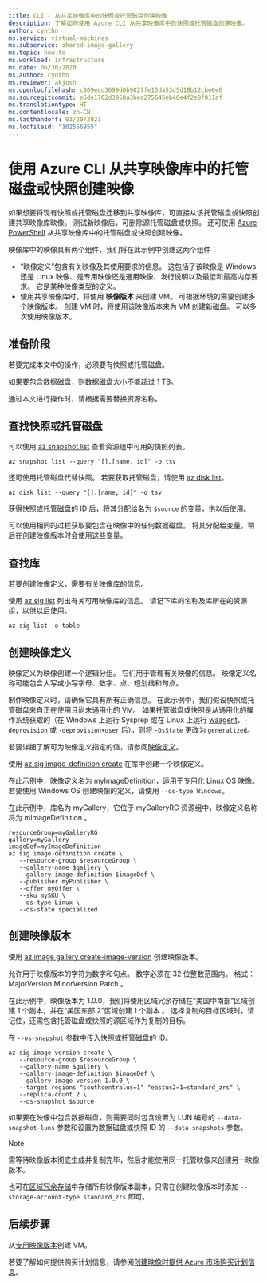 ```yaml
---
title: CLI - 从共享映像库中的快照或托管磁盘创建映像
description: 了解如何使用 Azure CLI 从共享映像库中的快照或托管磁盘创建映像。
author: cynthn
ms.service: virtual-machines
ms.subservice: shared-image-gallery
ms.topic: how-to
ms.workload: infrastructure
ms.date: 06/30/2020
ms.author: cynthn
ms.reviewer: akjosh
ms.openlocfilehash: c809edd3699d0b9827fe15da53d5d18b12cbe6e6
ms.sourcegitcommit: e6de1702d3958a3bea275645eb46e4f2e0f011af
ms.translationtype: HT
ms.contentlocale: zh-CN
ms.lasthandoff: 03/20/2021
ms.locfileid: "102556955"
---
```

# <a name="create-an-image-from-a-managed-disk-or-snapshot-in-a-shared-image-gallery-using-the-azure-cli"></a>使用 Azure CLI 从共享映像库中的托管磁盘或快照创建映像

如果想要将现有快照或托管磁盘迁移到共享映像库，可直接从该托管磁盘或快照创建共享映像库映像。 测试新映像后，可删除源托管磁盘或快照。 还可使用 [Azure PowerShell](image-version-snapshot-powershell.md) 从共享映像库中的托管磁盘或快照创建映像。

映像库中的映像具有两个组件，我们将在此示例中创建这两个组件：
- “映像定义”包含有关映像及其使用要求的信息。 这包括了该映像是 Windows 还是 Linux 映像、是专用映像还是通用映像、发行说明以及最低和最高内存要求。 它是某种映像类型的定义。 
- 使用共享映像库时，将使用 **映像版本** 来创建 VM。 可根据环境的需要创建多个映像版本。 创建 VM 时，将使用该映像版本来为 VM 创建新磁盘。 可以多次使用映像版本。


## <a name="before-you-begin"></a>准备阶段

若要完成本文中的操作，必须要有快照或托管磁盘。 

如果要包含数据磁盘，则数据磁盘大小不能超过 1 TB。

通过本文进行操作时，请根据需要替换资源名称。

## <a name="find-the-snapshot-or-managed-disk"></a>查找快照或托管磁盘 

可以使用 [az snapshot list](/cli/azure/snapshot#az-snapshot-list) 查看资源组中可用的快照列表。 

```azurecli-interactive
az snapshot list --query "[].[name, id]" -o tsv
```

还可使用托管磁盘代替快照。 若要获取托管磁盘，请使用 [az disk list](/cli/azure/disk#az-disk-list)。 

```azurecli-interactive
az disk list --query "[].[name, id]" -o tsv
```

获得快照或托管磁盘的 ID 后，将其分配给名为 `$source` 的变量，供以后使用。

可以使用相同的过程获取要包含在映像中的任何数据磁盘。 将其分配给变量，稍后在创建映像版本时会使用这些变量。


## <a name="find-the-gallery"></a>查找库

若要创建映像定义，需要有关映像库的信息。

使用 [az sig list](/cli/azure/sig#az-sig-list) 列出有关可用映像库的信息。 请记下库的名称及库所在的资源组，以供以后使用。

```azurecli-interactive 
az sig list -o table
```


## <a name="create-an-image-definition"></a>创建映像定义

映像定义为映像创建一个逻辑分组。 它们用于管理有关映像的信息。 映像定义名称可能包含大写或小写字母、数字、点、短划线和句点。 

制作映像定义时，请确保它具有所有正确信息。 在此示例中，我们假设快照或托管磁盘来自正在使用且尚未通用化的 VM。 如果托管磁盘或快照是从通用化的操作系统获取的（在 Windows 上运行 Sysprep 或在 Linux 上运行 [waagent](https://github.com/Azure/WALinuxAgent)、`-deprovision` 或 `-deprovision+user` 后），则将 `-OsState` 更改为 `generalized`。 

若要详细了解可为映像定义指定的值，请参阅[映像定义](./shared-image-galleries.md#image-definitions)。

使用 [az sig image-definition create](/cli/azure/sig/image-definition#az-sig-image-definition-create) 在库中创建一个映像定义。

在此示例中，映像定义名为 myImageDefinition，适用于[专用化](./shared-image-galleries.md#generalized-and-specialized-images) Linux OS 映像。 若要使用 Windows OS 创建映像的定义，请使用 `--os-type Windows`。 

在此示例中，库名为 myGallery，它位于 myGalleryRG 资源组中，映像定义名称将为 mImageDefinition 。

```azurecli-interactive 
resourceGroup=myGalleryRG
gallery=myGallery
imageDef=myImageDefinition
az sig image-definition create \
   --resource-group $resourceGroup \
   --gallery-name $gallery \
   --gallery-image-definition $imageDef \
   --publisher myPublisher \
   --offer myOffer \
   --sku mySKU \
   --os-type Linux \
   --os-state specialized
```


## <a name="create-the-image-version"></a>创建映像版本

使用 [az image gallery create-image-version](/cli/azure/sig/image-version#az-sig-image-version-create) 创建映像版本。 

允许用于映像版本的字符为数字和句点。 数字必须在 32 位整数范围内。 格式：MajorVersion.MinorVersion.Patch  。

在此示例中，映像版本为 1.0.0，我们将使用区域冗余存储在“美国中南部”区域创建 1 个副本，并在“美国东部 2”区域创建 1 个副本  。 选择复制的目标区域时，请记住，还需包含托管磁盘或快照的源区域作为复制的目标。

在 `--os-snapshot` 参数中传入快照或托管磁盘的 ID。


```azurecli-interactive 
az sig image-version create \
   --resource-group $resourceGroup \
   --gallery-name $gallery \
   --gallery-image-definition $imageDef \
   --gallery-image-version 1.0.0 \
   --target-regions "southcentralus=1" "eastus2=1=standard_zrs" \
   --replica-count 2 \
   --os-snapshot $source
```

如果要在映像中包含数据磁盘，则需要同时包含设置为 LUN 编号的 `--data-snapshot-luns` 参数和设置为数据磁盘或快照 ID 的 `--data-snapshots` 参数。

> [!NOTE]
> 需等待映像版本彻底生成并复制完毕，然后才能使用同一托管映像来创建另一映像版本。
>
> 也可在[区域冗余存储](../storage/common/storage-redundancy.md)中存储所有映像版本副本，只需在创建映像版本时添加 `--storage-account-type standard_zrs` 即可。
>

## <a name="next-steps"></a>后续步骤

从[专用映像版本](vm-specialized-image-version-cli.md)创建 VM。

若要了解如何提供购买计划信息，请参阅[创建映像时提供 Azure 市场购买计划信息](marketplace-images.md)。